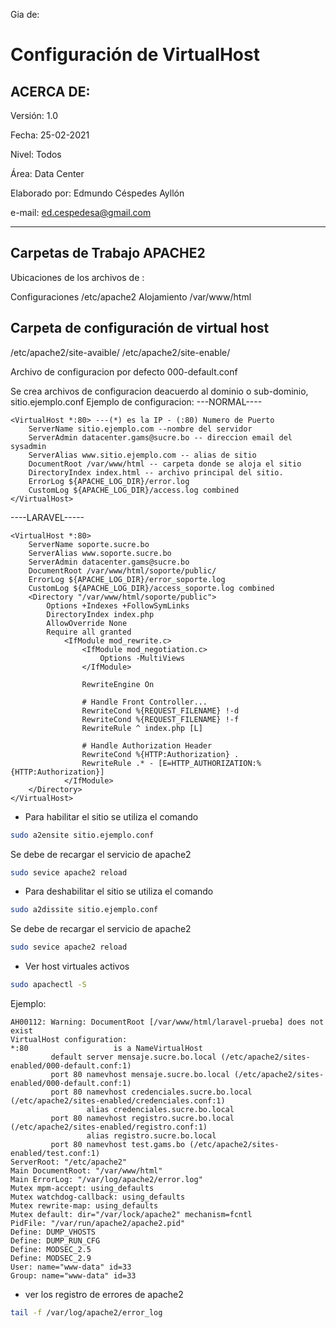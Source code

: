 Gia de:

# Configuración de VirtualHost

## ACERCA DE:

Versión: 1.0

Fecha: 25-02-2021

Nivel: Todos

Área: Data Center

Elaborado por: Edmundo Céspedes Ayllón

e-mail: [ed.cespedesa@gmail.com](ed.cespedesa@gmail.com)

---

## Carpetas de Trabajo APACHE2

Ubicaciones de los archivos de :

Configuraciones
/etc/apache2
Alojamiento
/var/www/html

## Carpeta de configuración de virtual host

/etc/apache2/site-avaible/
/etc/apache2/site-enable/

Archivo de configuracion por defecto
000-default.conf

Se crea archivos de configuracion deacuerdo al dominio o sub-dominio, sitio.ejemplo.conf
Ejemplo de configuracion:
---NORMAL----

```
<VirtualHost *:80> ---(*) es la IP - (:80) Numero de Puerto
    ServerName sitio.ejemplo.com --nombre del servidor
    ServerAdmin datacenter.gams@sucre.bo -- direccion email del sysadmin
    ServerAlias www.sitio.ejemplo.com -- alias de sitio
    DocumentRoot /var/www/html -- carpeta donde se aloja el sitio
    DirectoryIndex index.html -- archivo principal del sitio.
    ErrorLog ${APACHE_LOG_DIR}/error.log
    CustomLog ${APACHE_LOG_DIR}/access.log combined
</VirtualHost>
```

----LARAVEL-----
```code
<VirtualHost *:80>
	ServerName soporte.sucre.bo
	ServerAlias www.soporte.sucre.bo
	ServerAdmin datacenter.gams@sucre.bo
	DocumentRoot /var/www/html/soporte/public/ 
	ErrorLog ${APACHE_LOG_DIR}/error_soporte.log
	CustomLog ${APACHE_LOG_DIR}/access_soporte.log combined
	<Directory "/var/www/html/soporte/public">
		Options +Indexes +FollowSymLinks
		DirectoryIndex index.php
		AllowOverride None
		Require all granted
			<IfModule mod_rewrite.c>
				<IfModule mod_negotiation.c>
					Options -MultiViews
				</IfModule>

				RewriteEngine On
	
				# Handle Front Controller...
				RewriteCond %{REQUEST_FILENAME} !-d
				RewriteCond %{REQUEST_FILENAME} !-f
				RewriteRule ^ index.php [L]
	
				# Handle Authorization Header
				RewriteCond %{HTTP:Authorization} .
				RewriteRule .* - [E=HTTP_AUTHORIZATION:%{HTTP:Authorization}]
			</IfModule>
	</Directory>
</VirtualHost>
```

- Para habilitar el sitio se utiliza el comando
```bash
sudo a2ensite sitio.ejemplo.conf
```

Se debe de recargar el servicio de apache2

```bash
sudo sevice apache2 reload
```

- Para deshabilitar el sitio se utiliza el comando

```bash
sudo a2dissite sitio.ejemplo.conf
```

Se debe de recargar el servicio de apache2

```bash
sudo sevice apache2 reload
```

- Ver host virtuales activos

```bash
sudo apachectl -S
```

Ejemplo:
```output
AH00112: Warning: DocumentRoot [/var/www/html/laravel-prueba] does not exist
VirtualHost configuration:
*:80                   is a NameVirtualHost
         default server mensaje.sucre.bo.local (/etc/apache2/sites-enabled/000-default.conf:1)
         port 80 namevhost mensaje.sucre.bo.local (/etc/apache2/sites-enabled/000-default.conf:1)
         port 80 namevhost credenciales.sucre.bo.local (/etc/apache2/sites-enabled/credenciales.conf:1)
                 alias credenciales.sucre.bo.local
         port 80 namevhost registro.sucre.bo.local (/etc/apache2/sites-enabled/registro.conf:1)
                 alias registro.sucre.bo.local
         port 80 namevhost test.gams.bo (/etc/apache2/sites-enabled/test.conf:1)
ServerRoot: "/etc/apache2"
Main DocumentRoot: "/var/www/html"
Main ErrorLog: "/var/log/apache2/error.log"
Mutex mpm-accept: using_defaults
Mutex watchdog-callback: using_defaults
Mutex rewrite-map: using_defaults
Mutex default: dir="/var/lock/apache2" mechanism=fcntl 
PidFile: "/var/run/apache2/apache2.pid"
Define: DUMP_VHOSTS
Define: DUMP_RUN_CFG
Define: MODSEC_2.5
Define: MODSEC_2.9
User: name="www-data" id=33
Group: name="www-data" id=33
```
- ver los registro de errores de apache2

```bash
tail -f /var/log/apache2/error_log
```

